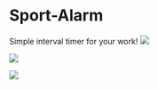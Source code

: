 # Sport-Alarm

Simple interval timer for your work!
![](http://it-dev.pro/dev_git/sport-alarm/screen1.jpg)

![](http://it-dev.pro/dev_git/sport-alarm/screen2.jpg)

![](http://it-dev.pro/dev_git/sport-alarm/screen3.jpg)